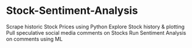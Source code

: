 # Stock-Sentiment-Analysis

Scrape historic Stock Prices using Python
Explore Stock history & plotting
Pull speculative social media comments on Stocks
Run Sentiment Analysis on comments using ML
